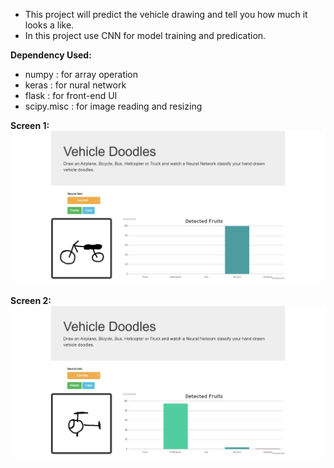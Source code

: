 - This project will predict the vehicle drawing and tell you how much it looks a like.
- In this project use CNN for model training and predication.

<b>Dependency Used:</b>
- numpy : for array operation 
- keras : for nural network
- flask : for front-end UI
- scipy.misc : for image reading and resizing

<b>Screen 1:</b>
<img src="Drawing Predication.JPG"/>

<b>Screen 2:</b>
<img src="Drawing Predication2.JPG"/>
